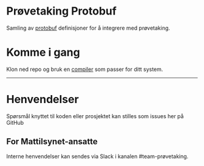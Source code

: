 Prøvetaking Protobuf
================

Samling av [protobuf](https://protobuf.dev/) definisjoner for å integrere med prøvetaking.

# Komme i gang

Klon ned repo og bruk en [compiler](https://github.com/protocolbuffers/protobuf#protobuf-compiler-installation) som passer for ditt system.

---

# Henvendelser

Spørsmål knyttet til koden eller prosjektet kan stilles som issues her på GitHub

## For Mattilsynet-ansatte

Interne henvendelser kan sendes via Slack i kanalen #team-prøvetaking.
